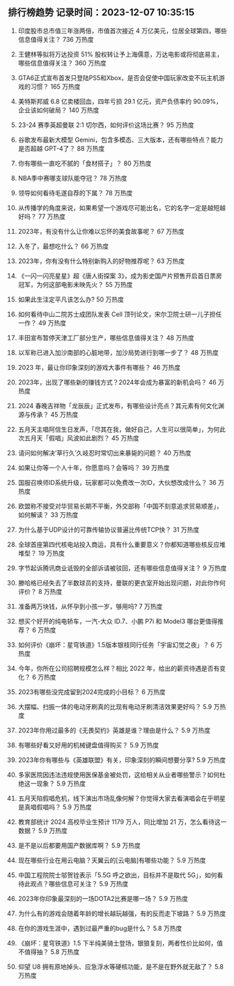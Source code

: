 
## 排行榜趋势 记录时间：2023-12-07 10:35:15
  
  1. 印度股市总市值三年涨两倍，市值首次接近 4 万亿美元，位居全球第四，哪些信息值得关注？ 736 万热度
    
  2. 王健林等拟将万达投资 51% 股权转让予上海儒意，万达电影或将彻底易主，哪些信息值得关注？ 360 万热度
    
  3. GTA6正式宣布首发只登陆PS5和Xbox，是否会促使中国玩家改变不玩主机游戏的习惯？ 165 万热度
    
  4. 美特斯邦威 6.8 亿卖楼回血，四年亏损 29.1 亿元，资产负债率约 90.09%，企业该如何破局？ 140 万热度
    
  5. 23-24 赛季英超曼联 2:1 切尔西，如何评价这场比赛？ 95 万热度
    
  6. 谷歌发布最新大模型 Gemini，包含多模态、三大版本，还有哪些特点？能力是否超越 GPT-4了？ 88 万热度
    
  7. 你有哪些一直吃不腻的「食材搭子」？ 80 万热度
    
  8. NBA季中赛哪支球队能夺冠？ 78 万热度
    
  9. 领导如何看待毛遂自荐的下属？ 78 万热度
    
  10. 从传播学的角度来说，如果希望一个游戏尽可能出名，它的名字一定是越短越好吗？ 77 万热度
    
  11. 2023年，有没有什么让你难以忘怀的美食故事呢？ 67 万热度
    
  12. 入冬了，最想吃什么？ 66 万热度
    
  13. 2023年，你有没有什么特别新购入的好物推荐呢？ 63 万热度
    
  14. 《一闪一闪亮星星》超《唐人街探案 3》，成为影史国产片预售开启首日票房冠军，为何这部电影未映先火？ 55 万热度
    
  15. 如果此生注定平凡该怎么办? 50 万热度
    
  16. 如何看待中山二院苏士成团队发表 Cell 顶刊论文，宋尔卫院士研一儿子担任一作？ 49 万热度
    
  17. 丰田宣布暂停天津工厂部分生产，哪些信息值得关注？ 48 万热度
    
  18. 以军称已进入加沙南部的心脏地带，加沙局势进行到哪一步了？ 48 万热度
    
  19. 2023 年，最让你印象深刻的游戏大事件有哪些？ 46 万热度
    
  20. 2023年，出现了哪些新的赚钱方式？2024年会成为暴富的新机会吗？ 46 万热度
    
  21. 2024 春晚吉祥物「龙辰辰」正式发布，有哪些设计亮点？其元素有何文化渊源与传承？ 45 万热度
    
  22. 五月天主唱阿信生日发声，「尽其在我，做好自己，人生可以很简单」，为何此次五月天「假唱」风波如此剧烈？ 45 万热度
    
  23. 请问如何解决‘草行久’久岐忍时常切出来暴毙的问题？ 40 万热度
    
  24. 如果让你等一个人十年，你愿意吗？会等吗？ 39 万热度
    
  25. 国服召唤师ID系统升级，玩家都可以免费改一次ID，大伙想改成什么？ 36 万热度
    
  26. 欧盟称不接受对华贸易长期不平衡，外交部称「中国不刻意追求贸易顺差」，如何解读？ 33 万热度
    
  27. 为什么基于UDP设计的可靠传输协议普遍比传统TCP快？ 31 万热度
    
  28. 全球首座第四代核电站投入商运，具有什么重要意义？你都知道哪些核反应堆堆型？ 19 万热度
    
  29. 字节起诉腾讯商业诋毁的全部诉请被驳回，还有哪些信息值得关注？ 9 万热度
    
  30. 滕哈格已经失去了半数球员的支持，曼联的更衣室开始出现问题，对此你作何评价？ 8 万热度
    
  31. 准备两万块钱，从怀孕到小孩一岁，够用吗? 7 万热度
    
  32. 想买个好开的纯电轿车，一汽-大众 ID.7、小鹏 P7i 和 Model3 哪台更值得推荐？ 6 万热度
    
  33. 如何评价《崩坏：星穹铁道》1.5版本银枝同行任务「宇宙幻觉之夜」？ 6 万热度
    
  34. 今年，你所在公司招聘规模怎么样？相比 2022 年，给出的薪资待遇是否有变化？ 6 万热度
    
  35. 2023有哪些没完成留到2024完成的小目标？ 6 万热度
    
  36. 大摆幅、扫振一体的电动牙刷真的比现有电动牙刷清洁效果更好吗？ 5.9 万热度
    
  37. 2023年你用过最多的《无畏契约》英雄是谁？理由是什么？ 5.9 万热度
    
  38. 有哪些好看又好用的机械键盘值得购买？ 5.9 万热度
    
  39. 2023年你有哪些与《英雄联盟》有关，印象深刻的瞬间想要分享? 5.9 万热度
    
  40. 多家医院因违法违规使用医保基金被处罚，这给相关从业者哪些警示？如何杜绝这一现象？ 5.9 万热度
    
  41. 五月天陷假唱危机，线下演出市场乱像何解？你觉得大家去看演唱会在乎明星是真唱假唱吗？ 5.9 万热度
    
  42. 教育部统计 2024 高校毕业生预计 1179 万人，同比增加 21 万，怎么看待这一数据？ 5.9 万热度
    
  43. 是不是以后都要用国产数据库啊？ 5.9 万热度
    
  44. 现在哪些行业在用云电脑？天翼云的[云电脑]有哪些功能？ 5.9 万热度
    
  45. 中国工程院院士邬贺铨表示「5.5G 呼之欲出，目标并不是取代 5G」，如何看待此观点？哪些信息可关注？ 5.9 万热度
    
  46. 2023年你印象最深刻的一场DOTA2比赛是哪一场？ 5.9 万热度
    
  47. 为什么有的游戏会随着年龄的增长越玩越强，有的反而走下坡路？ 5.9 万热度
    
  48. 在你的游戏生涯中，遇到过最严重的bug是什么？ 5.8 万热度
    
  49. 《崩坏：星穹铁道》1.5 下半纯美骑士登场，银狼复刻，两者性价比如何，值不值得抽？ 5.8 万热度
    
  50. 仰望 U8 拥有原地掉头、应急浮水等硬核功能，是不是在野外就无敌了？ 5.8 万热度
    